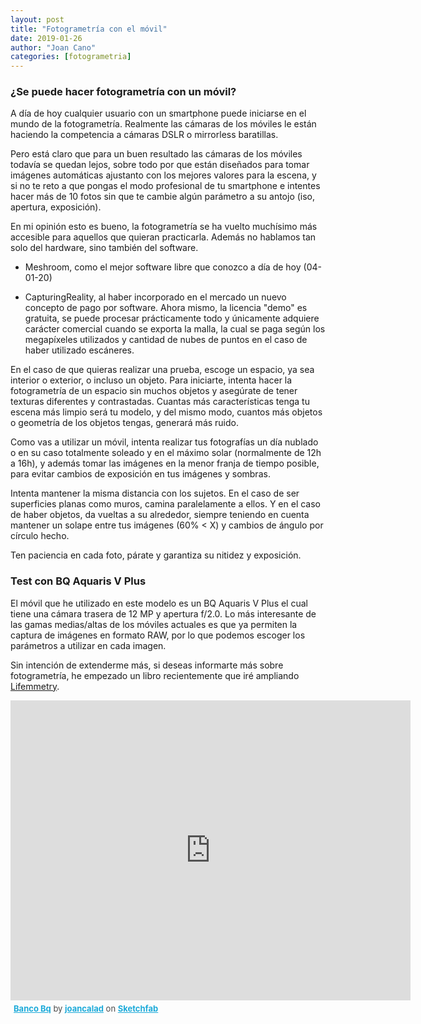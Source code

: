 ```yaml
---
layout: post
title: "Fotogrametría con el móvil"
date: 2019-01-26
author: "Joan Cano"
categories: [fotogrametria]
---
```


### ¿Se puede hacer fotogrametría con un móvil?

A día de hoy cualquier usuario con un smartphone puede iniciarse en el mundo de la fotogrametría. Realmente las cámaras de los móviles le están haciendo la competencia a cámaras DSLR o mirrorless baratillas.

Pero está claro que para un buen resultado las cámaras de los móviles todavía se quedan lejos, sobre todo por que están diseñados para tomar imágenes automáticas ajustanto con los mejores valores para la escena, y si no te reto a que pongas el modo profesional de tu smartphone e intentes hacer más de 10 fotos sin que te cambie algún parámetro a su antojo (iso, apertura, exposición).

En mi opinión esto es bueno, la fotogrametría se ha vuelto muchísimo más accesible para aquellos que quieran practicarla. Además no hablamos tan solo del hardware, sino también del software.

+ Meshroom, como el mejor software libre que conozco a día de hoy (04-01-20)

+ CapturingReality, al haber incorporado en el mercado un nuevo concepto de pago por software. Ahora mismo, la licencia "demo" es gratuita, se puede procesar prácticamente todo y únicamente adquiere carácter comercial cuando se exporta la malla, 
la cual se paga según los megapíxeles utilizados y cantidad de nubes de puntos en el caso de haber utilizado escáneres.

En el caso de que quieras realizar una prueba, escoge un espacio, ya sea interior o exterior, o incluso un objeto.
Para iniciarte, intenta hacer la fotogrametría de un espacio sin muchos objetos y asegúrate de tener texturas diferentes y contrastadas. Cuantas más características tenga tu escena más limpio será tu modelo, y del mismo modo, cuantos más objetos o geometría de los objetos tengas, generará más ruido.

Como vas a utilizar un móvil, intenta realizar tus fotografías un día nublado o en su caso totalmente soleado y en el máximo solar (normalmente de 12h a 16h), y además tomar las imágenes en la menor franja de tiempo posible, para evitar cambios de exposición en tus imágenes y sombras.

Intenta mantener la misma distancia con los sujetos. En el caso de ser superficies planas como muros, camina paralelamente a ellos. Y en el caso de haber objetos, da vueltas a su alrededor, siempre teniendo en cuenta mantener un solape entre tus imágenes (60% < X) y cambios de ángulo por círculo hecho.

Ten paciencia en cada foto, párate y garantiza su nitidez y exposición.

### Test con BQ Aquaris V Plus

El móvil que he utilizado en este modelo es un BQ Aquaris V Plus el cual tiene una cámara trasera de 12 MP y apertura f/2.0. Lo más interesante de las gamas medias/altas de los móviles actuales es que ya permiten la captura de imágenes en formato RAW, por lo que podemos escoger los parámetros a utilizar en cada imagen.

Sin intención de extenderme más, si deseas informarte más sobre fotogrametría, he empezado un libro recientemente que iré ampliando [Lifemmetry](https://joancano.gitbook.io/lifemmetry/).

<div class="sketchfab-embed-wrapper"><iframe width="640" height="480" src="https://sketchfab.com/models/513d185fd69440a28594a5ec130fc7ca/embed" frameborder="0" allow="autoplay; fullscreen; vr" mozallowfullscreen="true" webkitallowfullscreen="true"></iframe>

<p style="font-size: 13px; font-weight: normal; margin: 5px; color: #4A4A4A;">
    <a href="https://sketchfab.com/3d-models/banco-bq-513d185fd69440a28594a5ec130fc7ca?utm_medium=embed&utm_source=website&utm_campaign=share-popup" target="_blank" style="font-weight: bold; color: #1CAAD9;">Banco Bq</a>
    by <a href="https://sketchfab.com/joancalad?utm_medium=embed&utm_source=website&utm_campaign=share-popup" target="_blank" style="font-weight: bold; color: #1CAAD9;">joancalad</a>
    on <a href="https://sketchfab.com?utm_medium=embed&utm_source=website&utm_campaign=share-popup" target="_blank" style="font-weight: bold; color: #1CAAD9;">Sketchfab</a>
</p>
</div>
